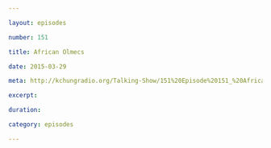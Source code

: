 ```yaml
---

layout: episodes

number: 151

title: African Olmecs

date: 2015-03-29

meta: http://kchungradio.org/Talking-Show/151%20Episode%20151_%20African%20Olmecs.mp3

excerpt:

duration:

category: episodes

---
```

